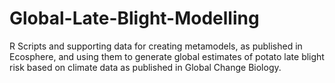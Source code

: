 Global-Late-Blight-Modelling
============================

R Scripts and supporting data for creating metamodels,  as published in Ecosphere, and using them to generate global estimates of potato late blight risk based on climate data as published in Global Change Biology.
